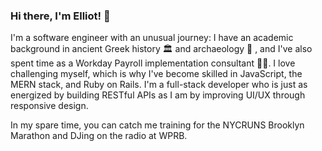 ### Hi there, I'm Elliot! 👋

I'm a software engineer with an unusual journey: I have an academic background in ancient Greek history 🏛️  and archaeology 🗿 , and I've also spent time as a Workday Payroll implementation consultant 👨‍💼. I love challenging myself, which is why I've become skilled in JavaScript, the MERN stack, and Ruby on Rails. I'm a full-stack developer who is just as energized by building RESTful APIs as I am by improving UI/UX through responsive design.

In my spare time, you can catch me training for the NYCRUNS Brooklyn Marathon and DJing on the radio at WPRB.

<!--
**elliot-wilson/elliot-wilson** is a ✨ _special_ ✨ repository because its `README.md` (this file) appears on your GitHub profile.

Here are some ideas to get you started:

- 🔭 I’m currently working on ...
- 🌱 I’m currently learning ...
- 👯 I’m looking to collaborate on ...
- 🤔 I’m looking for help with ...
- 💬 Ask me about ...
- 📫 How to reach me: ...
- 😄 Pronouns: ...
- ⚡ Fun fact: ...
-->
